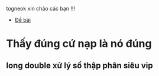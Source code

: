 togneok xin chào các bạn !!!
- [Đề bài](https://luyencode.net/problem/sum4)
# Thấy đúng cứ nạp là nó đúng
## long double xử lý số thập phân siêu vip